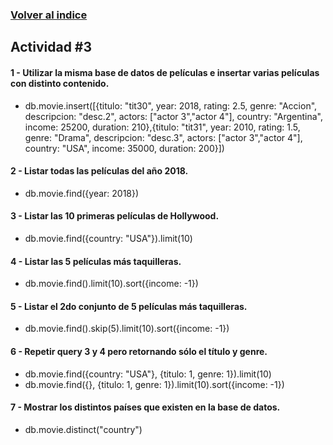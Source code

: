 ### [Volver al indice](README.md)

## Actividad #3

#### 1 - Utilizar la misma base de datos de películas e insertar varias películas con distinto contenido.
* db.movie.insert([{titulo: "tit30", year: 2018, rating: 2.5, genre: "Accion", descripcion: "desc.2", actors: ["actor 3","actor 4"], country: "Argentina", income: 25200, duration: 210},{titulo: "tit31", year: 2010, rating: 1.5, genre: "Drama", descripcion: "desc.3", actors: ["actor 3","actor 4"], country: "USA", income: 35000, duration: 200}])

#### 2 - Listar todas las películas del año 2018.
* db.movie.find({year: 2018})

#### 3 - Listar las 10 primeras películas de Hollywood.
* db.movie.find({country: "USA"}).limit(10)

#### 4 - Listar las 5 películas más taquilleras.
* db.movie.find().limit(10).sort({income: -1})

#### 5 - Listar el 2do conjunto de 5 películas más taquilleras.
* db.movie.find().skip(5).limit(10).sort({income: -1})

#### 6 - Repetir query 3 y 4 pero retornando sólo el título y genre.
* db.movie.find({country: "USA"}, {titulo: 1, genre: 1}).limit(10)
* db.movie.find({}, {titulo: 1, genre: 1}).limit(10).sort({income: -1})

#### 7 - Mostrar los distintos países que existen en la base de datos.
* db.movie.distinct("country")
